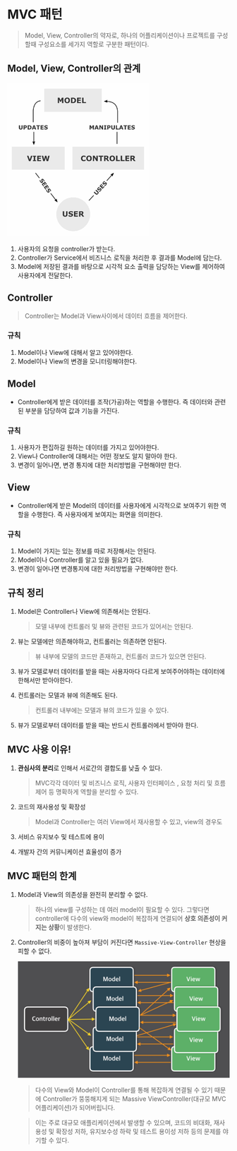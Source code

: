 # MVC 패턴

> Model, View, Controller의 약자로, 하나의 어플리케이션이나 프로젝트를 구성할때 구성요소를 세가지 역할로 구분한 패턴이다.

## Model, View, Controller의 관계

![MVC](/ModelViewControllerDiagram.png)

1.  사용자의 요청을 controller가 받는다.
2.  Controller가 Service에서 비즈니스 로직을 처리한 후 결과를 Model에 담는다.
3.  Model에 저장된 결과를 바탕으로 시각적 요소 출력을 담당하는 View를 제어하여 사용자에게 전달한다.

## Controller

> Controller는 Model과 View사이에서 데이터 흐름을 제어한다.

### 규칙

1.  Model이나 View에 대해서 알고 있어야한다.
2.  Model이나 View의 변경을 모니터링해야한다.

## Model

- Controller에게 받은 데이터를 조작(가공)하는 역할을 수행한다. 즉 데이터와 관련된 부분을 담당하여 값과 기능을 가진다.

### 규칙

1.  사용자가 편집하길 원하는 데이터를 가지고 있어야한다.
2.  View나 Controller에 대해서는 어떤 정보도 알지 말아야 한다.
3.  변경이 일어나면, 변경 통지에 대한 처리방법을 구현해야만 한다.

## View

- Controller에게 받은 Model의 데이터를 사용자에게 시각적으로 보여주기 위한 역할을 수행한다. 즉 사용자에게 보여지는 화면을 의미한다.

### 규칙

1.  Model이 가지는 있는 정보를 따로 저장해서는 안된다.
2.  Model이나 Controller를 알고 있을 필요가 없다.
3.  변경이 일어나면 변경통지에 대한 처리방법을 구현해야만 한다.

## 규칙 정리

1. Model은 Controller나 View에 의존해서는 안된다.

   > 모델 내부에 컨트롤러 및 뷰와 관련된 코드가 있어서는 안된다.

2. 뷰는 모델에만 의존해야하고, 컨트롤러는 의존하면 안된다.

   > 뷰 내부에 모델의 코드만 존재하고, 컨트롤러 코드가 있으면 안된다.

3. 뷰가 모델로부터 데이터를 받을 때는 사용자마다 다르게 보여주어야하는 데이터에 한해서만 받아야한다.

4. 컨트롤러는 모델과 뷰에 의존해도 된다.

   > 컨트롤러 내부에는 모델과 뷰의 코드가 있을 수 있다.

5. 뷰가 모델로부터 데이터를 받을 때는 반드시 컨트롤러에서 받아야 한다.

## MVC 사용 이유!

1. **관심사의 분리**로 인해서 서로간의 결합도를 낮출 수 있다.

   > MVC각각 데이터 및 비즈니스 로직, 사용자 인터페이스 , 요청 처리 및 흐름 제어 등 명확하게 역할을 분리할 수 있다.

2. 코드의 재사용성 및 확장성

   > Model과 Controller는 여러 View에서 재사용할 수 있고, view의 경우도

3. 서비스 유지보수 및 테스트에 용이
4. 개발자 간의 커뮤니케이션 효율성이 증가

## MVC 패턴의 한계

1. Model과 View의 의존성을 완전히 분리할 수 없다.

   > 하나의 view를 구성하는 데 여러 model이 필요할 수 있다. 그렇다면 controller에 다수의 view와 model이 복잡하게 연결되어 **상호 의존성이 커지는 상황**이 발생한다.

2. Controller의 비중이 높아져 부담이 커진다면 `Massive-View-Controller` 현상을 피할 수 없다.

   ![MVC](/Massive-view-controller.png)

   > 다수의 View와 Model이 Controller를 통해 복잡하게 연결될 수 있기 때문에 Controller가 뚱뚱해지게 되는 Massive ViewController(대규모 MVC 어플리케이션)가 되어버립니다.

   > 이는 주로 대규모 애플리케이션에서 발생할 수 있으며, 코드의 비대화, 재사용성 및 확장성 저하, 유지보수성 하락 및 테스트 용이성 저하 등의 문제를 야기할 수 있다.
